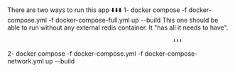 There are two ways to run this app
                                                       ⬇️⬇️⬇️
1- docker compose -f docker-compose.yml -f docker-compose-full.yml  up --build
This one should be able to run without any external redis container. It "has all it needs to have".



                                                        ⬇️⬇️⬇️
2- docker compose -f docker-compose.yml -f docker-compose-network.yml  up --build